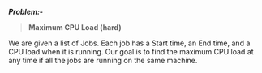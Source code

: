 ***Problem:-***

> **Maximum CPU Load (hard)**

We are given a list of Jobs. Each job has a Start time, an End time, and a CPU load when it is running. Our goal is to find the maximum CPU load at any time if all the jobs are running on the same machine.
